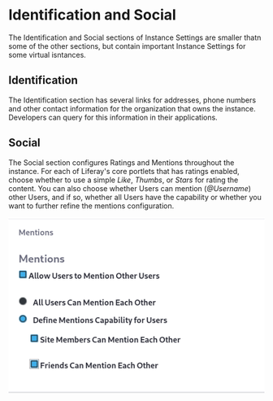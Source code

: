 # Identification and Social

The Identification and Social sections of Instance Settings are smaller thatn
some of the other sections, but contain important Instance Settings for some
virtual isntances.

## Identification [](id=identification)

The Identification section has several links for addresses, phone numbers and
other contact information for the organization that owns the instance.
Developers can query for this information in their applications.

## Social [](id=social)

The Social section configures Ratings and Mentions throughout the instance. For
each of Liferay's core portlets that has ratings enabled, choose whether to use
a simple *Like*, *Thumbs*, or *Stars* for rating the content. You can also
choose whether Users can mention (*@Username*) other Users, and if so, whether
all Users have the capability or whether you want to further refine the mentions
configuration.

![Figure 1: Configure the Mentions capability throughout a virtual instance.](../../../images/instance-settings-mentions.png)

